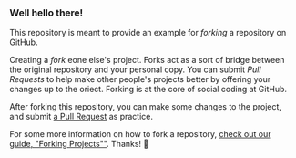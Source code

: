 ### Well hello there!

This repository is meant to provide an example for *forking* a repository on GitHub.

Creating a *fork* eone else's project. Forks act as a sort of bridge between the original repository and your personal copy. You can submit *Pull Requests* to help make other people's projects better by offering your changes up to the oriect. Forking is at the core of social coding at GitHub.

After forking this repository, you can make some changes to the project, and submit [a Pull Request](https://github.com/octocat/Spoon-Knife/pulls) as practice.

For some more information on how to fork a repository, [check out our guide, "Forking Projects""](http://guides.github.com/overviews/forking/). Thanks! :sparkling_heart:
